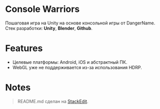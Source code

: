 # Console Warriors
Пошаговая игра на Unity на основе консольной игры от DangerName. 
Стек разработки: **Unity**, **Blender**, **Github**.

# Features
- Целевые платформы: Android, iOS и абстрактный ПК.
- WebGL уже не поддерживается из-за использования HDRP.

# Notes
> README.md сделан на [StackEdit](https://stackedit.io/).
